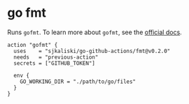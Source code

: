 # go fmt

Runs `gofmt`. To learn more about `gofmt`, see the [official docs](https://golang.org/cmd/gofmt/).

```hcl
action "gofmt" {
  uses    = "sjkaliski/go-github-actions/fmt@v0.2.0"
  needs   = "previous-action"
  secrets = ["GITHUB_TOKEN"]

  env {
    GO_WORKING_DIR = "./path/to/go/files"
  }
}
```
